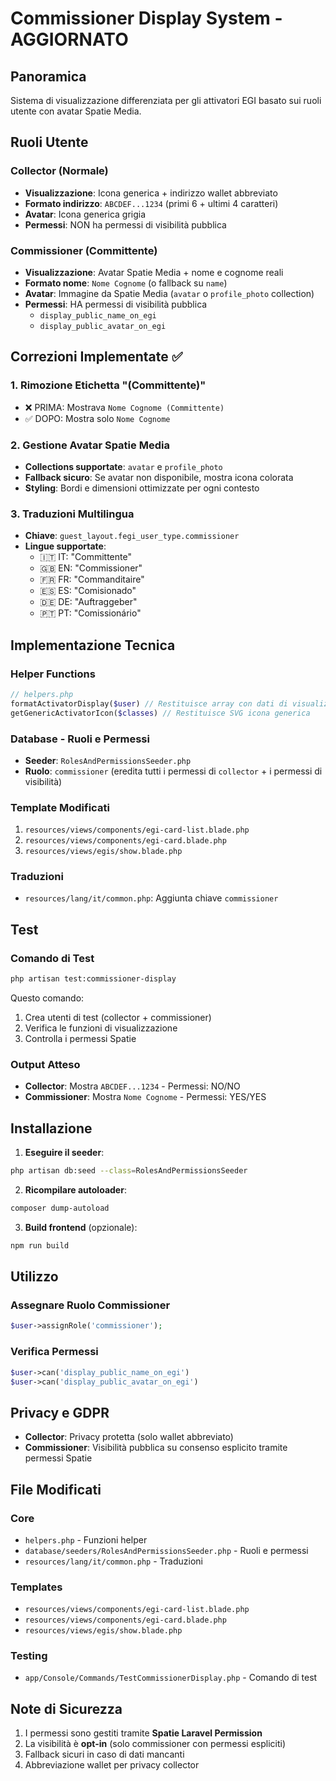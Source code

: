 # Commissioner Display System - AGGIORNATO

## Panoramica
Sistema di visualizzazione differenziata per gli attivatori EGI basato sui ruoli utente con avatar Spatie Media.

## Ruoli Utente

### Collector (Normale)
- **Visualizzazione**: Icona generica + indirizzo wallet abbreviato
- **Formato indirizzo**: `ABCDEF...1234` (primi 6 + ultimi 4 caratteri)
- **Avatar**: Icona generica grigia
- **Permessi**: NON ha permessi di visibilità pubblica

### Commissioner (Committente)
- **Visualizzazione**: Avatar Spatie Media + nome e cognome reali
- **Formato nome**: `Nome Cognome` (o fallback su `name`)
- **Avatar**: Immagine da Spatie Media (`avatar` o `profile_photo` collection)
- **Permessi**: HA permessi di visibilità pubblica
  - `display_public_name_on_egi`
  - `display_public_avatar_on_egi`

## Correzioni Implementate ✅

### 1. Rimozione Etichetta "(Committente)"
- ❌ PRIMA: Mostrava `Nome Cognome (Committente)`
- ✅ DOPO: Mostra solo `Nome Cognome`

### 2. Gestione Avatar Spatie Media
- **Collections supportate**: `avatar` e `profile_photo`
- **Fallback sicuro**: Se avatar non disponibile, mostra icona colorata
- **Styling**: Bordi e dimensioni ottimizzate per ogni contesto

### 3. Traduzioni Multilingua
- **Chiave**: `guest_layout.fegi_user_type.commissioner`
- **Lingue supportate**: 
  - 🇮🇹 IT: "Committente"
  - 🇬🇧 EN: "Commissioner" 
  - 🇫🇷 FR: "Commanditaire"
  - 🇪🇸 ES: "Comisionado"
  - 🇩🇪 DE: "Auftraggeber"
  - 🇵🇹 PT: "Comissionário"

## Implementazione Tecnica

### Helper Functions
```php
// helpers.php
formatActivatorDisplay($user) // Restituisce array con dati di visualizzazione
getGenericActivatorIcon($classes) // Restituisce SVG icona generica
```

### Database - Ruoli e Permessi
- **Seeder**: `RolesAndPermissionsSeeder.php`
- **Ruolo**: `commissioner` (eredita tutti i permessi di `collector` + i permessi di visibilità)

### Template Modificati
1. `resources/views/components/egi-card-list.blade.php`
2. `resources/views/components/egi-card.blade.php` 
3. `resources/views/egis/show.blade.php`

### Traduzioni
- `resources/lang/it/common.php`: Aggiunta chiave `commissioner`

## Test

### Comando di Test
```bash
php artisan test:commissioner-display
```

Questo comando:
1. Crea utenti di test (collector + commissioner)
2. Verifica le funzioni di visualizzazione
3. Controlla i permessi Spatie

### Output Atteso
- **Collector**: Mostra `ABCDEF...1234` - Permessi: NO/NO
- **Commissioner**: Mostra `Nome Cognome` - Permessi: YES/YES

## Installazione

1. **Eseguire il seeder**:
```bash
php artisan db:seed --class=RolesAndPermissionsSeeder
```

2. **Ricompilare autoloader**:
```bash
composer dump-autoload
```

3. **Build frontend** (opzionale):
```bash
npm run build
```

## Utilizzo

### Assegnare Ruolo Commissioner
```php
$user->assignRole('commissioner');
```

### Verifica Permessi
```php
$user->can('display_public_name_on_egi')
$user->can('display_public_avatar_on_egi')
```

## Privacy e GDPR

- **Collector**: Privacy protetta (solo wallet abbreviato)
- **Commissioner**: Visibilità pubblica su consenso esplicito tramite permessi Spatie

## File Modificati

### Core
- `helpers.php` - Funzioni helper
- `database/seeders/RolesAndPermissionsSeeder.php` - Ruoli e permessi
- `resources/lang/it/common.php` - Traduzioni

### Templates
- `resources/views/components/egi-card-list.blade.php`
- `resources/views/components/egi-card.blade.php`
- `resources/views/egis/show.blade.php`

### Testing
- `app/Console/Commands/TestCommissionerDisplay.php` - Comando di test

## Note di Sicurezza

1. I permessi sono gestiti tramite **Spatie Laravel Permission**
2. La visibilità è **opt-in** (solo commissioner con permessi espliciti)
3. Fallback sicuri in caso di dati mancanti
4. Abbreviazione wallet per privacy collector

